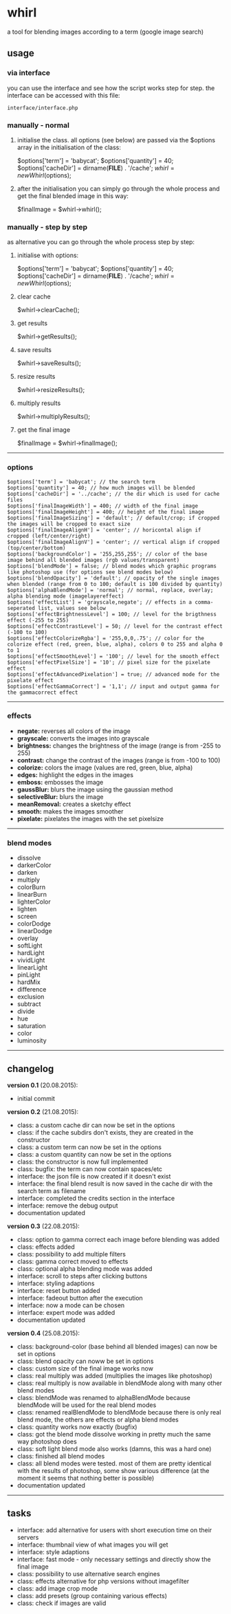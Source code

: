 # whirl
a tool for blending images according to a term (google image search)

## usage

### via interface
you can use the interface and see how the script works step for step.
the interface can be accessed with this file:

	interface/interface.php

### manually - normal

1) initialise the class. all options (see below) are passed via the $options array in the initialisation of the class:

	$options['term'] = 'babycat';
	$options['quantity'] = 40;
	$options['cacheDir'] = dirname(__FILE__) . '/cache';
	$whirl = new Whirl($options);

2) after the initialisation you can simply go through the whole process and get the final blended image in this way:

	$finalImage = $whirl->whirl();

### manually - step by step

as alternative you can go through the whole process step by step:

1) initialise with options:

	$options['term'] = 'babycat';
	$options['quantity'] = 40;
	$options['cacheDir'] = dirname(__FILE__) . '/cache';
	$whirl = new Whirl($options);

2) clear cache

	$whirl->clearCache();

3) get results

	$whirl->getResults();

4) save results

	$whirl->saveResults();

5) resize results

	$whirl->resizeResults();

6) multiply results

	$whirl->multiplyResults();

7) get the final image

	$finalImage = $whirl->finalImage();

---

### options

	$options['term'] = 'babycat'; // the search term
	$options['quantity'] = 40; // how much images will be blended
	$options['cacheDir'] = '../cache'; // the dir which is used for cache files
	$options['finalImageWidth'] = 400; // width of the final image
	$options['finalImageHeight'] = 400; // height of the final image
	$options['finalImageSizing'] = 'default'; // default/crop; if cropped the images will be cropped to exact size
	$options['finalImageAlignH'] = 'center'; // horicontal align if cropped (left/center/right)
	$options['finalImageAlignV'] = 'center'; // vertical align if cropped (top/center/bottom)
	$options['backgroundColor'] = '255,255,255'; // color of the base image behind all blended images (rgb values/transparent)
	$options['blendMode'] = false; // blend modes which graphic programs like photoshop use (for options see blend modes below)
	$options['blendOpacity'] = 'default'; // opacity of the single images when blended (range from 0 to 100; default is 100 divided by quantity)
	$options['alphaBlendMode'] = 'normal'; // normal, replace, overlay; alpha blending mode (imagelayereffect)
	$options['effectList'] = 'grayscale,negate'; // effects in a comma-seperated list, values see below
	$options['effectBrightnessLevel'] = 100; // level for the brigthness effect (-255 to 255)
	$options['effectContrastLevel'] = 50; // level for the contrast effect (-100 to 100)
	$options['effectColorizeRgba'] = '255,0,0,.75'; // color for the colorize effect (red, green, blue, alpha), colors 0 to 255 and alpha 0 to 1
	$options['effectSmoothLevel'] = '100'; // level for the smooth effect
	$options['effectPixelSize'] = '10'; // pixel size for the pixelate effect
	$options['effectAdvancedPixelation'] = true; // advanced mode for the pixelate effect
	$options['effectGammaCorrect'] = '1,1'; // input and output gamma for the gammacorrect effect

---

### effects
 - **negate:** reverses all colors of the image
 - **grayscale:** converts the images into grayscale
 - **brightness:** changes the brightness of the image (range is from -255 to 255)
 - **contrast:** change the contrast of the images (range is from -100 to 100)
 - **colorize:** colors the image (values are red, green, blue, alpha)
 - **edges:** highlight the edges in the images
 - **emboss:** embosses the image
 - **gaussBlur:** blurs the image using the gaussian method
 - **selectiveBlur:** blurs the image
 - **meanRemoval:** creates a sketchy effect
 - **smooth:** makes the images smoother
 - **pixelate:** pixelates the images with the set pixelsize

---

### blend modes
 - dissolve
 - darkerColor
 - darken
 - multiply
 - colorBurn
 - linearBurn
 - lighterColor
 - lighten
 - screen
 - colorDodge
 - linearDodge
 - overlay
 - softLight
 - hardLight
 - vividLight
 - linearLight
 - pinLight
 - hardMix
 - difference
 - exclusion
 - subtract
 - divide
 - hue
 - saturation
 - color
 - luminosity

---

## changelog
**version 0.1** (20.08.2015):

 - initial commit

**version 0.2** (21.08.2015):

 - class: a custom cache dir can now be set in the options
 - class: if the cache subdirs don't exists, they are created in the constructor
 - class: a custom term can now be set in the options
 - class: a custom quantity can now be set in the options
 - class: the constructor is now full implemented
 - class: bugfix: the term can now contain spaces/etc
 - interface: the json file is now created if it doesn't exist
 - interface: the final blend result is now saved in the cache dir with the search term as filename
 - interface: completed the credits section in the interface
 - interface: remove the debug output
 - documentation updated

**version 0.3** (22.08.2015):

 - class: option to gamma correct each image before blending was added
 - class: effects added
 - class: possibility to add multiple filters
 - class: gamma correct moved to effects
 - class: optional alpha blending mode was added
 - interface: scroll to steps after clicking buttons
 - interface: styling adaptions
 - interface: reset button added
 - interface: fadeout button after the execution
 - interface: now a mode can be chosen
 - interface: expert mode was added
 - documentation updated
 
**version 0.4** (25.08.2015):

 - class: background-color (base behind all blended images) can now be set in options
 - class: blend opacity can noww be set in options
 - class: custom size of the final image works now
 - class: real multiply was added (multiplies the images like photoshop)
 - class: real multiply is now available in blendMode along with many other blend modes
 - class: blendMode was renamed to alphaBlendMode because blendMode will be used for the real blend modes
 - class: renamed realBlendMode to blendMode because there is only real blend mode, the others are effects or alpha blend modes
 - class: quantity works now exactly (bugfix)
 - class: got the blend mode dissolve working in pretty much the same way photoshop does
 - class: soft light blend mode also works (damns, this was a hard one)
 - class: finished all blend modes
 - class: all blend modes were tested. most of them are pretty identical with the results of photoshop, some show various difference (at the moment it seems that nothing better is possible)
 - documentation updated

---

## tasks
 - interface: add alternative for users with short execution time on their servers
 - interface: thumbnail view of what images you will get
 - interface: style adaptions
 - interface: fast mode -  only necessary settings and directly show the final image
 - class: possibility to use alternative search engines
 - class: effects alternative for php versions without imagefilter
 - class: add image crop mode
 - class: add presets (group containing various effects)
 - class: check if images are valid